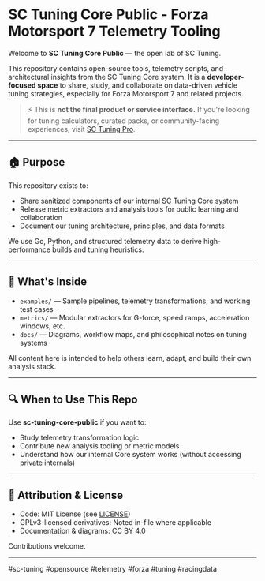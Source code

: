 # SC Tuning Core Public - Forza Motorsport 7 Telemetry Tooling

Welcome to **SC Tuning Core Public** — the open lab of SC Tuning.

This repository contains open-source tools, telemetry scripts, and architectural insights from the SC Tuning Core system. It is a **developer-focused space** to share, study, and collaborate on data-driven vehicle tuning strategies, especially for Forza Motorsport 7 and related projects.

> ⚡ This is **not the final product or service interface.** If you're looking for tuning calculators, curated packs, or community-facing experiences, visit [SC Tuning Pro](https://github.com/sc-tuning-pro).

---

## 🏠 Purpose

This repository exists to:
- Share sanitized components of our internal SC Tuning Core system
- Release metric extractors and analysis tools for public learning and collaboration
- Document our tuning architecture, principles, and data formats

We use Go, Python, and structured telemetry data to derive high-performance builds and tuning heuristics.

---

## 🔗 What's Inside

- `examples/` — Sample pipelines, telemetry transformations, and working test cases
- `metrics/` — Modular extractors for G-force, speed ramps, acceleration windows, etc.
- `docs/` — Diagrams, workflow maps, and philosophical notes on tuning systems

All content here is intended to help others learn, adapt, and build their own analysis stack.

---

## 🔍 When to Use This Repo

Use **sc-tuning-core-public** if you want to:
- Study telemetry transformation logic
- Contribute new analysis tooling or metric models
- Understand how our internal Core system works (without accessing private internals)

---

## 🙏 Attribution & License

- Code: MIT License (see [LICENSE](./LICENSE))
- GPLv3-licensed derivatives: Noted in-file where applicable
- Documentation & diagrams: CC BY 4.0

Contributions welcome.

---

#sc-tuning #opensource #telemetry #forza #tuning #racingdata
